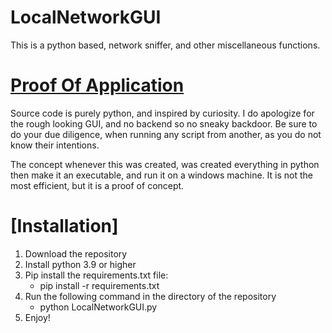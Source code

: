 # LocalNetworkGUI
This is a python based, network sniffer, and other miscellaneous functions.
# [Proof Of Application](https://github.com/AE-001-1001/LocalNetworkGUI/assets/102845355/4be510aa-b112-4637-8b86-f77150a1fe9f)
Source code is purely python, and inspired by curiosity. 
I do apologize for the rough looking GUI, and no backend so no sneaky backdoor.
Be sure to do your due diligence, when running any script from another,
as you do not know their intentions.

The concept whenever this was created, was created everything in python
then make it an executable, and run it on a windows machine.
It is not the most efficient, but it is a proof of concept.

# [Installation]
1. Download the repository
2. Install python 3.9 or higher
3. Pip install the requirements.txt file:
    - pip install -r requirements.txt
4. Run the following command in the directory of the repository
    - python LocalNetworkGUI.py
5. Enjoy!
